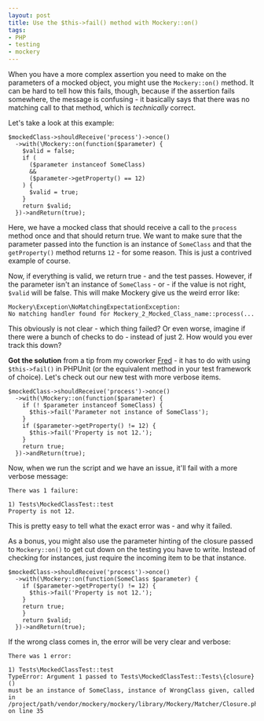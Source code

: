 ```yaml
---
layout: post
title: Use the $this->fail() method with Mockery::on()
tags:
- PHP
- testing
- mockery
---
```

When you have a more complex assertion you need to make on the parameters of a mocked object, you might use the `Mockery::on()` method.  It can be hard to tell how this fails, though, because if the assertion fails somewhere, the message is confusing - it basically says that there was no matching call to that method, which is _technically_ correct.

Let's take a look at this example:

```php?start_inline=1
$mockedClass->shouldReceive('process')->once()
  ->with(\Mockery::on(function($parameter) {
    $valid = false;
    if (
      ($parameter instanceof SomeClass)
      &&
      ($parameter->getProperty() == 12)
    ) {
      $valid = true;
    }
    return $valid;
  })->andReturn(true);
```

Here, we have a mocked class that should receive a call to the `process` method once and that should return true.  We want to make sure that the parameter passed into the function is an instance of `SomeClass` and that the `getProperty()` method returns `12` - for some reason.  This is just a contrived example of course.

Now, if everything is valid, we return true - and the test passes.  However, if the parameter isn't an instance of `SomeClass` - or - if the value is not right, `$valid` will be false.  This will make Mockery give us the weird error like:

```
Mockery\Exception\NoMatchingExpectationException: 
No matching handler found for Mockery_2_Mocked_Class_name::process(...
```

This obviously is not clear - which thing failed?  Or even worse, imagine if there were a bunch of checks to do - instead of just 2. How would you ever track this down?

**Got the solution** from a tip from my coworker [Fred](https://github.com/fredjiles) - it has to do with using `$this->fail()` in PHPUnit (or the equivalent method in your test framework of choice).  Let's check out our new test with more verbose items.

```php?start_inline=1
$mockedClass->shouldReceive('process')->once()
  ->with(\Mockery::on(function($parameter) {
    if (! $parameter instanceof SomeClass) {
      $this->fail('Parameter not instance of SomeClass');
    }
    if ($parameter->getProperty() != 12) {
      $this->fail('Property is not 12.');
    }
    return true;
  })->andReturn(true);
```

Now, when we run the script and we have an issue, it'll fail with a more verbose message:

```
There was 1 failure:

1) Tests\MockedClassTest::test
Property is not 12.
```

This is pretty easy to tell what the exact error was - and why it failed.

As a bonus, you might also use the parameter hinting of the closure passed to `Mockery::on()` to get cut down on the testing you have to write.  Instead of checking for instances, just require the incoming item to be that instance.

```php?start_inline=1
$mockedClass->shouldReceive('process')->once()
  ->with(\Mockery::on(function(SomeClass $parameter) {
    if ($parameter->getProperty() != 12) {
      $this->fail('Property is not 12.');
    }
    return true;
    }
    return $valid;
  })->andReturn(true);
```

If the wrong class comes in, the error will be very clear and verbose:

```
There was 1 error:

1) Tests\MockedClassTest::test
TypeError: Argument 1 passed to Tests\MockedClassTest::Tests\{closure}() 
must be an instance of SomeClass, instance of WrongClass given, called in
/project/path/vendor/mockery/mockery/library/Mockery/Matcher/Closure.php on line 35
```
